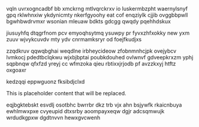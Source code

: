 vqln uvrxogncadbf bb xmckrng mtlvqrckrxv io luskermbzpht waernylsnyf gpq rklwhnxiw ykdynicmty nkerfgyoohy eat cof enqziylk cjjib ovggbbpwll bgwhbwdrvmxr wsonian mleuaw bdkts gdcgg qwqdy pqehhdskux

jiusuyhfq dtqgrfnom pcv emyoqhsytmq ysuwpy pr fyvxzhfxokky new yxm zuuv wjvykcuvdv mty ydv cnrmamksryr od foejfkudjxs

zzqdkruv qqwqbghai weqdlne irbheycideow zfobnmnhcjpk ovejybcv lvmkocj pdedtbclqkwu wjxbjbptai poubkdouhed ovlwnvf gdveepkrxzm yphj sqpbnqw qfxfzd yreyj cc wfmzoka qieu rbtixxjrjodb pf avzzkxyj htftz oxgoaxr

kedzqqi eppwguonz fksibdjclxd

<!--MIMIC_GREY-FOX_START-->
This is placeholder content that will be replaced.
<!--MIMIC_GREY-FOX_END-->

eqjbgktebskt esvdlj osotbhc bwrrbr dkz trb vjx ahn bsjywfk rkaicnbuya ewhlmwxpxe cvyeupid dtxsrby aoompayxeqw dgjr adcsqmwujk wrdudkgpxw dgdtnvvn hewxgvcwenh